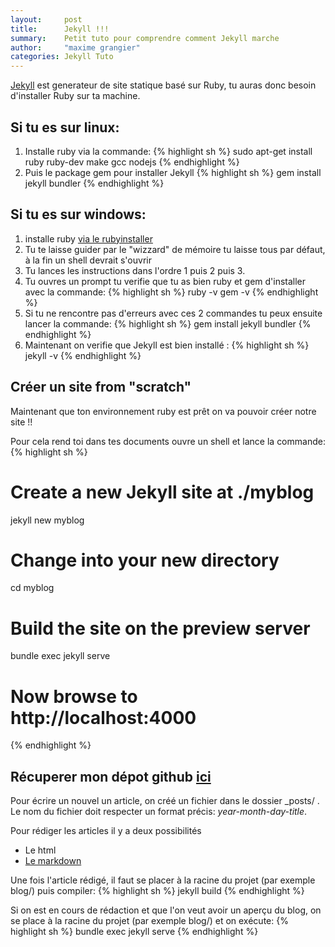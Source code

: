 ```yaml
---
layout:     post
title:      Jekyll !!!
summary:    Petit tuto pour comprendre comment Jekyll marche
author:     "maxime grangier"
categories: Jekyll Tuto
---
```


[Jekyll](https://jekyllrb.com/) est generateur de site statique basé sur Ruby, tu auras donc besoin
d'installer Ruby sur ta machine.

## Si tu es sur linux:
  1. Installe ruby via la commande:
  {% highlight sh %}
  sudo apt-get install ruby ruby-dev make gcc nodejs
  {% endhighlight %}
  2. Puis le package gem pour installer Jekyll
  {% highlight sh %}
  gem install jekyll bundler
  {% endhighlight %}

## Si tu es sur windows:
  1. installe ruby [via le rubyinstaller](https://rubyinstaller.org/downloads/)
  2. Tu te laisse guider par le "wizzard" de mémoire tu laisse tous par défaut, à la fin un shell devrait s'ouvrir
  3. Tu lances les instructions dans l'ordre 1 puis 2 puis 3.
  4. Tu ouvres un prompt tu verifie que tu as bien ruby et gem d'installer avec la commande:
  {% highlight sh %}
  ruby -v
  gem -v
  {% endhighlight %}
  5. Si tu ne rencontre pas d'erreurs avec ces 2 commandes tu peux ensuite lancer la commande: 
{% highlight sh %}
gem install jekyll bundler
{% endhighlight %}
  6. Maintenant on verifie que Jekyll est bien installé :
{% highlight sh %}
jekyll -v
{% endhighlight %}

## Créer un site from "scratch"

Maintenant que ton environnement ruby est prêt on va pouvoir créer notre site !!

Pour cela rend toi dans tes documents ouvre un shell et lance la commande:
{% highlight sh %}
# Create a new Jekyll site at ./myblog
jekyll new myblog

# Change into your new directory
cd myblog

# Build the site on the preview server
bundle exec jekyll serve

# Now browse to http://localhost:4000
{% endhighlight %}

## Récuperer mon dépot github [ici](https://github.com/ximou94/blog)

Pour écrire un nouvel un article, on créé un fichier dans le dossier _posts/ . Le nom du fichier doit respecter un format précis: *year-month-day-title*.

Pour rédiger les articles il y a deux possibilités

  * Le html
  * [Le markdown](https://daringfireball.net/projects/markdown/basics)

Une fois l'article rédigé, il faut se placer à la racine du projet (par exemple blog/) puis compiler:
{% highlight sh %}
jekyll build
{% endhighlight %}

Si on est en cours de rédaction et que l'on veut avoir un aperçu du blog, on se place à la racine du projet (par exemple blog/) et on exécute:
{% highlight sh %}
bundle exec jekyll serve
{% endhighlight %}


